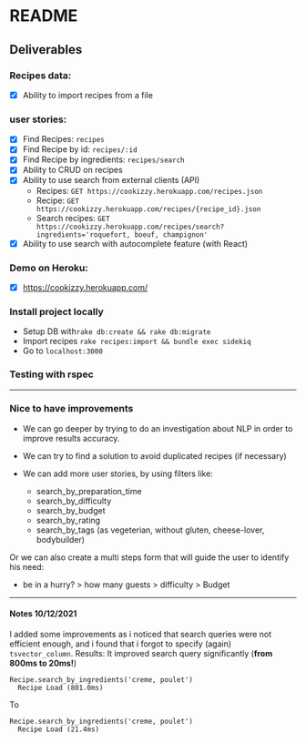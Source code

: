 # README

## Deliverables

### Recipes data:
- [x] Ability to import recipes from a file

### user stories:
- [x] Find Recipes: `recipes`
- [x] Find Recipe by id: `recipes/:id`
- [x] Find Recipe by ingredients: `recipes/search`
- [x] Ability to CRUD on recipes
- [x] Ability to use search from external clients (API)
  - Recipes: `GET https://cookizzy.herokuapp.com/recipes.json`
  - Recipe: `GET https://cookizzy.herokuapp.com/recipes/{recipe_id}.json`
  - Search recipes: `GET https://cookizzy.herokuapp.com/recipes/search?ingredients='roquefort, boeuf, champignon'`
- [x] Ability to use search with autocomplete feature (with React)

### Demo on Heroku:
- [x] https://cookizzy.herokuapp.com/

### Install project locally
- Setup DB with`rake db:create && rake db:migrate`
- Import recipes `rake recipes:import && bundle exec sidekiq`
- Go to `localhost:3000`

### Testing with rspec

-----

### Nice to have improvements

- We can go deeper by trying to do an investigation about NLP in order to improve results accuracy.

- We can try to find a solution to avoid duplicated recipes (if necessary)

- We can add more user stories, by using filters like:
  - search_by_preparation_time
  - search_by_difficulty
  - search_by_budget
  - search_by_rating
  - search_by_tags (as vegeterian, without gluten, cheese-lover, bodybuilder)

Or we can also create a multi steps form that will guide the user to identify his need:
- be in a hurry? > how many guests > difficulty > Budget

----

#### Notes 10/12/2021
I added some improvements as i noticed that search queries were not efficient enough, and i found that i forgot to specify (again) `tsvector_column`.
Results: It improved search query significantly (**from 800ms to 20ms!**)
```
Recipe.search_by_ingredients('creme, poulet')
  Recipe Load (801.0ms)
```
To

```
Recipe.search_by_ingredients('creme, poulet')
  Recipe Load (21.4ms)
```
